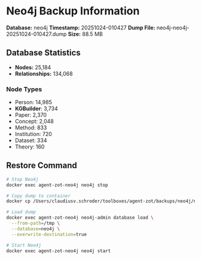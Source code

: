 # Neo4j Backup Information

**Database:** neo4j
**Timestamp:** 20251024-010427
**Dump File:** neo4j-neo4j-20251024-010427.dump
**Size:** 88.5 MB

## Database Statistics

- **Nodes:** 25,184
- **Relationships:** 134,068

### Node Types

- Person: 14,985
- __KGBuilder__: 3,734
- Paper: 2,370
- Concept: 2,048
- Method: 833
- Institution: 720
- Dataset: 334
- Theory: 160

## Restore Command

```bash
# Stop Neo4j
docker exec agent-zot-neo4j neo4j stop

# Copy dump to container
docker cp /Users/claudiusv.schroder/toolboxes/agent-zot/backups/neo4j/neo4j-neo4j-20251024-010427.dump agent-zot-neo4j:/tmp/

# Load dump
docker exec agent-zot-neo4j neo4j-admin database load \
  --from-path=/tmp \
  --database=neo4j \
  --overwrite-destination=true

# Start Neo4j
docker exec agent-zot-neo4j neo4j start
```
